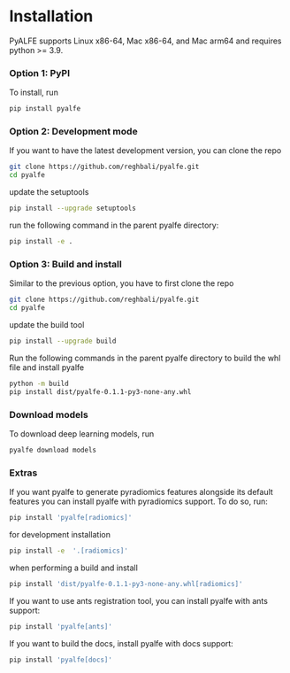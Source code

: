 # Installation

PyALFE supports Linux x86-64, Mac x86-64, and Mac arm64 and requires python >= 3.9.


### Option 1: PyPI

To install, run
```bash
pip install pyalfe
```

### Option 2: Development mode
If you want to have the latest development version, you can clone the repo
```bash
git clone https://github.com/reghbali/pyalfe.git
cd pyalfe
```

update the setuptools
```bash
pip install --upgrade setuptools
```

run the following command in the parent pyalfe directory:

```bash
pip install -e .
```

### Option 3: Build and install
Similar to the previous option, you have to first clone the repo

```bash
git clone https://github.com/reghbali/pyalfe.git
cd pyalfe
```

update the build tool
```bash
pip install --upgrade build
```

Run the following commands in the parent pyalfe directory to build the whl file and install pyalfe
```bash
python -m build
pip install dist/pyalfe-0.1.1-py3-none-any.whl
```

### Download models
To download deep learning models, run
```bash
pyalfe download models
```

### Extras
If you want pyalfe to generate pyradiomics features alongside its default features
you can install pyalfe with pyradiomics support. To do so, run:
```bash
pip install 'pyalfe[radiomics]'
```
for development installation
```bash
pip install -e  '.[radiomics]'
```
when performing a build and install
```bash
pip install 'dist/pyalfe-0.1.1-py3-none-any.whl[radiomics]'
```

If you want to use ants registration tool, you can install pyalfe with ants support:
```bash
pip install 'pyalfe[ants]'
```

If you want to build the docs, install pyalfe with docs support:
```bash
pip install 'pyalfe[docs]'
```
